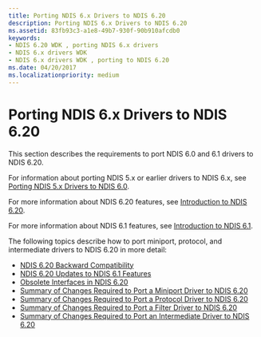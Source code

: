 ```yaml
---
title: Porting NDIS 6.x Drivers to NDIS 6.20
description: Porting NDIS 6.x Drivers to NDIS 6.20
ms.assetid: 83fb93c3-a1e8-49b7-930f-90b910afcdb0
keywords:
- NDIS 6.20 WDK , porting NDIS 6.x drivers
- NDIS 6.x drivers WDK
- NDIS 6.x drivers WDK , porting to NDIS 6.20
ms.date: 04/20/2017
ms.localizationpriority: medium
---
```


# Porting NDIS 6.x Drivers to NDIS 6.20





This section describes the requirements to port NDIS 6.0 and 6.1 drivers to NDIS 6.20.

For information about porting NDIS 5.x or earlier drivers to NDIS 6.x, see [Porting NDIS 5.x Drivers to NDIS 6.0](/previous-versions/windows/hardware/network/porting-ndis-5-x-drivers-to-ndis-6-0).

For more information about NDIS 6.20 features, see [Introduction to NDIS 6.20](introduction-to-ndis-6-20.md).

For more information about NDIS 6.1 features, see [Introduction to NDIS 6.1](introduction-to-ndis-6-1.md).

The following topics describe how to port miniport, protocol, and intermediate drivers to NDIS 6.20 in more detail:

-   [NDIS 6.20 Backward Compatibility](ndis-6-20-backward-compatibility.md)
-   [NDIS 6.20 Updates to NDIS 6.1 Features](ndis-6-20-updates-to-ndis-6-1-features.md)
-   [Obsolete Interfaces in NDIS 6.20](obsolete-interfaces-in-ndis-6-20.md)
-   [Summary of Changes Required to Port a Miniport Driver to NDIS 6.20](summary-of-changes-required-to-port-a-miniport-driver-to-ndis-6-20.md)
-   [Summary of Changes Required to Port a Protocol Driver to NDIS 6.20](summary-of-changes-required-to-port-a-protocol-driver-to-ndis-6-20.md)
-   [Summary of Changes Required to Port a Filter Driver to NDIS 6.20](summary-of-changes-required-to-port-a-filter-driver-to-ndis-6-20.md)
-   [Summary of Changes Required to Port an Intermediate Driver to NDIS 6.20](summary-of-changes-required-to-port-an-intermediate-driver-to-ndis-6-2.md)

 

